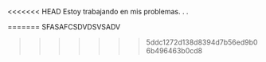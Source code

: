 <<<<<<< HEAD
Estoy trabajando en mis problemas.
.
.

=======
SFASAFCSDVDSVSADV
>>>>>>> 5ddc1272d138d8394d7b56ed9b06b496463b0cd8
